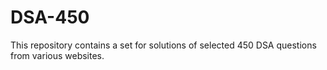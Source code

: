 # DSA-450
This repository contains a set for solutions of selected 450 DSA questions from various websites.
